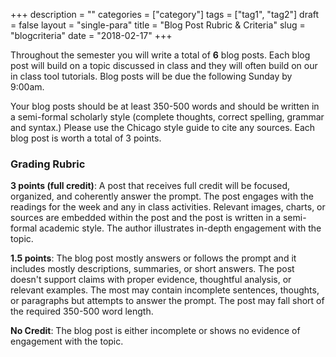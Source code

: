 +++
description = ""
categories = ["category"]
tags = ["tag1", "tag2"]
draft = false
layout = "single-para"
title = "Blog Post Rubric & Criteria"
slug = "blogcriteria"
date = "2018-02-17"
+++

Throughout the semester you will write a total of **6** blog posts. Each blog post will build on a topic discussed in class and they will often build on our in class tool tutorials. Blog posts will be due the following Sunday by 9:00am.

Your blog posts should be at least 350-500 words and should be written in a semi-formal scholarly style (complete thoughts, correct spelling, grammar and syntax.) Please use the Chicago style guide to cite any sources. Each blog post is worth a total of 3 points.

### Grading Rubric
**3 points (full credit)**: A post that receives full credit will be focused, organized, and coherently answer the prompt. The post engages with the readings for the week and any in class activities. Relevant images, charts, or sources are embedded within the post and the post is written in a semi-formal academic style. The author illustrates in-depth engagement with the topic.

**1.5 points**: The blog post mostly answers or follows the prompt and it includes mostly descriptions, summaries, or short answers. The post doesn't support claims with proper evidence, thoughtful analysis, or relevant examples. The most may contain incomplete sentences, thoughts, or paragraphs but attempts to answer the prompt. The post may fall short of the required 350-500 word length.

**No Credit**: The blog post is either incomplete or shows no evidence of engagement with the topic.
